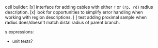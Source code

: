 cell builder:
  [x] interface for adding cables with either `r` or `(rp, rd)` radius description.
  [x] look for opportunities to simplify error handling when working with region descriptions.
  [ ] test adding proximal sample when radius does/doesn't match distal radius of parent branch.

s expressions:
  * unit tests?


